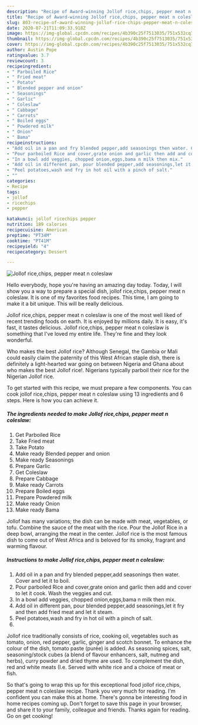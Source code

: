 ```yaml
---
description: "Recipe of Award-winning Jollof rice,chips, pepper meat n coleslaw"
title: "Recipe of Award-winning Jollof rice,chips, pepper meat n coleslaw"
slug: 803-recipe-of-award-winning-jollof-rice-chips-pepper-meat-n-coleslaw
date: 2020-07-21T11:09:33.918Z
image: https://img-global.cpcdn.com/recipes/4b390c25f7513035/751x532cq70/jollof-ricechips-pepper-meat-n-coleslaw-recipe-main-photo.jpg
thumbnail: https://img-global.cpcdn.com/recipes/4b390c25f7513035/751x532cq70/jollof-ricechips-pepper-meat-n-coleslaw-recipe-main-photo.jpg
cover: https://img-global.cpcdn.com/recipes/4b390c25f7513035/751x532cq70/jollof-ricechips-pepper-meat-n-coleslaw-recipe-main-photo.jpg
author: Austin Pope
ratingvalue: 3.7
reviewcount: 3
recipeingredient:
- " Parboiled Rice"
- " Fried meat"
- " Potato"
- " Blended pepper and onion"
- " Seasonings"
- " Garlic"
- " Coleslaw"
- " Cabbage"
- " Carrots"
- " Boiled eggs"
- " Powdered milk"
- " Onion"
- " Bama"
recipeinstructions:
- "Add oil in a pan and fry blended pepper,add seasonings then water. Cover and let it to boil."
- "Pour parboiled Rice and cover,grate onion and garlic then add and cover to let it cook. Wash the veggies and cut."
- "In a bowl add veggies, chopped onion,eggs,bama n milk then mix."
- "Add oil in different pan, pour blended pepper,add seasonings,let it fry and then add fried meat and let it steam."
- "Peel potatoes,wash and fry in hot oil with a pinch of salt."
- ""
categories:
- Recipe
tags:
- jollof
- ricechips
- pepper

katakunci: jollof ricechips pepper 
nutrition: 189 calories
recipecuisine: American
preptime: "PT34M"
cooktime: "PT41M"
recipeyield: "4"
recipecategory: Dessert

---
```



![Jollof rice,chips, pepper meat n coleslaw](https://img-global.cpcdn.com/recipes/4b390c25f7513035/751x532cq70/jollof-ricechips-pepper-meat-n-coleslaw-recipe-main-photo.jpg)

Hello everybody, hope you're having an amazing day today. Today, I will show you a way to prepare a special dish, jollof rice,chips, pepper meat n coleslaw. It is one of my favorites food recipes. This time, I am going to make it a bit unique. This will be really delicious.

Jollof rice,chips, pepper meat n coleslaw is one of the most well liked of recent trending foods on earth. It is enjoyed by millions daily. It is easy, it's fast, it tastes delicious. Jollof rice,chips, pepper meat n coleslaw is something that I've loved my entire life. They're fine and they look wonderful.

Who makes the best Jollof rice? Although Senegal, the Gambia or Mali could easily claim the paternity of this West African staple dish, there is definitely a light-hearted war going on between Nigeria and Ghana about who makes the best Jollof rice!. Nigerians typically parboil their rice for the Nigerian Jollof rice.


To get started with this recipe, we must prepare a few components. You can cook jollof rice,chips, pepper meat n coleslaw using 13 ingredients and 6 steps. Here is how you can achieve it.

<!--inarticleads1-->

##### The ingredients needed to make Jollof rice,chips, pepper meat n coleslaw:

1. Get  Parboiled Rice
1. Take  Fried meat
1. Take  Potato
1. Make ready  Blended pepper and onion
1. Make ready  Seasonings
1. Prepare  Garlic
1. Get  Coleslaw
1. Prepare  Cabbage
1. Make ready  Carrots
1. Prepare  Boiled eggs
1. Prepare  Powdered milk
1. Make ready  Onion
1. Make ready  Bama


Jollof has many variations; the dish can be made with meat, vegetables, or tofu. Combine the sauce of the meat with the rice. Pour the Jollof Rice in a deep bowl, arranging the meat in the center. Jollof rice is the most famous dish to come out of West Africa and is beloved for its smoky, fragrant and warming flavour. 

<!--inarticleads2-->

##### Instructions to make Jollof rice,chips, pepper meat n coleslaw:

1. Add oil in a pan and fry blended pepper,add seasonings then water. Cover and let it to boil.
1. Pour parboiled Rice and cover,grate onion and garlic then add and cover to let it cook. Wash the veggies and cut.
1. In a bowl add veggies, chopped onion,eggs,bama n milk then mix.
1. Add oil in different pan, pour blended pepper,add seasonings,let it fry and then add fried meat and let it steam.
1. Peel potatoes,wash and fry in hot oil with a pinch of salt.
1. 


Jollof rice traditionally consists of rice, cooking oil, vegetables such as tomato, onion, red pepper, garlic, ginger and scotch bonnet. To enhance the colour of the dish, tomato paste (purée) is added. As seasoning spices, salt, seasoning/stock cubes (a blend of flavour enhancers, salt, nutmeg and herbs), curry powder and dried thyme are used. To complement the dish, red and white meats (I.e. Served with white rice and a choice of meat or fish. 

So that's going to wrap this up for this exceptional food jollof rice,chips, pepper meat n coleslaw recipe. Thank you very much for reading. I'm confident you can make this at home. There's gonna be interesting food in home recipes coming up. Don't forget to save this page in your browser, and share it to your family, colleague and friends. Thanks again for reading. Go on get cooking!
